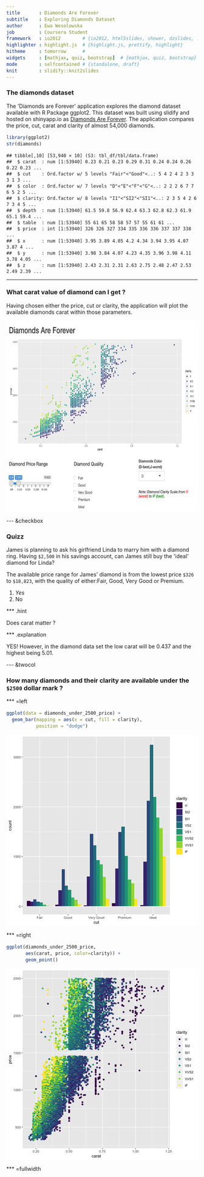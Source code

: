 ```yaml
---
title       : Diamonds Are Forever
subtitle    : Exploring Diamonds Dataset
author      : Ewa Wesolowska
job         : Coursera Student
framework   : io2012        # {io2012, html5slides, shower, dzslides, ...}
highlighter : highlight.js  # {highlight.js, prettify, highlight}
hitheme     : tomorrow      # 
widgets     : [mathjax, quiz, bootstrap]  # {mathjax, quiz, bootstrap}
mode        : selfcontained # {standalone, draft}
knit        : slidify::knit2slides
--- 
```


<style>
article p {
  font-size: 16px;
}
article code {
  font-size: 14px;
}

</style>

### The diamonds dataset

The 'Diamonds are Forever' application explores the diamond dataset available with R Package ggplot2.
This dataset was built using slidify and hosted on shinyapp.io as [Diamonds Are Forever](https://ewat3ch.shinyapps.io/diamonds_are_forever/). The application compares the price, cut, carat and clarity of almost 54,000 diamonds. 


```r
library(ggplot2)
str(diamonds)
```

```
## tibble[,10] [53,940 × 10] (S3: tbl_df/tbl/data.frame)
##  $ carat  : num [1:53940] 0.23 0.21 0.23 0.29 0.31 0.24 0.24 0.26 0.22 0.23 ...
##  $ cut    : Ord.factor w/ 5 levels "Fair"<"Good"<..: 5 4 2 4 2 3 3 3 1 3 ...
##  $ color  : Ord.factor w/ 7 levels "D"<"E"<"F"<"G"<..: 2 2 2 6 7 7 6 5 2 5 ...
##  $ clarity: Ord.factor w/ 8 levels "I1"<"SI2"<"SI1"<..: 2 3 5 4 2 6 7 3 4 5 ...
##  $ depth  : num [1:53940] 61.5 59.8 56.9 62.4 63.3 62.8 62.3 61.9 65.1 59.4 ...
##  $ table  : num [1:53940] 55 61 65 58 58 57 57 55 61 61 ...
##  $ price  : int [1:53940] 326 326 327 334 335 336 336 337 337 338 ...
##  $ x      : num [1:53940] 3.95 3.89 4.05 4.2 4.34 3.94 3.95 4.07 3.87 4 ...
##  $ y      : num [1:53940] 3.98 3.84 4.07 4.23 4.35 3.96 3.98 4.11 3.78 4.05 ...
##  $ z      : num [1:53940] 2.43 2.31 2.31 2.63 2.75 2.48 2.47 2.53 2.49 2.39 ...
```

--- 

### What carat value of diamond can I get ?

Having chosen either the price, cut or clarity, the application will plot the available diamonds carat within those parameters.

<img height='500' width='700' src=img-week4/diamonds_are_forever.png>

---  &checkbox

### Quizz



James is planning to ask his girlfriend Linda to marry him with a diamond ring. 
Having `$2,500` in his savings account, can James still buy the 'ideal' diamond for Linda?

The available price range for James' diamond is from the lowest price `$326` to `$18,823`, with the quality of either:Fair, Good, Very Good or Premium.

1. _Yes_
2. No

*** .hint

Does carat matter ?

*** .explanation

YES! However, in the diamond data set the low carat will be  0.437 and the highest being 5.01.

--- &twocol

### How many diamonds and their clarity are available under the `$2500` dollar mark ? 

*** =left


```r
ggplot(data = diamonds_under_2500_price) + 
  geom_bar(mapping = aes(x = cut, fill = clarity), 
           position = "dodge")
```

<img src="assets/fig/unnamed-chunk-3-1.png" title="plot of chunk unnamed-chunk-3" alt="plot of chunk unnamed-chunk-3" style="display: block; margin: auto auto auto 0;" />

*** =right


```r
ggplot(diamonds_under_2500_price, 
       aes(carat, price, color=clarity)) + 
       geom_point() 
```

<img src="assets/fig/unnamed-chunk-4-1.png" title="plot of chunk unnamed-chunk-4" alt="plot of chunk unnamed-chunk-4" style="display: block; margin: auto 0 auto auto;" />

*** =fullwidth
